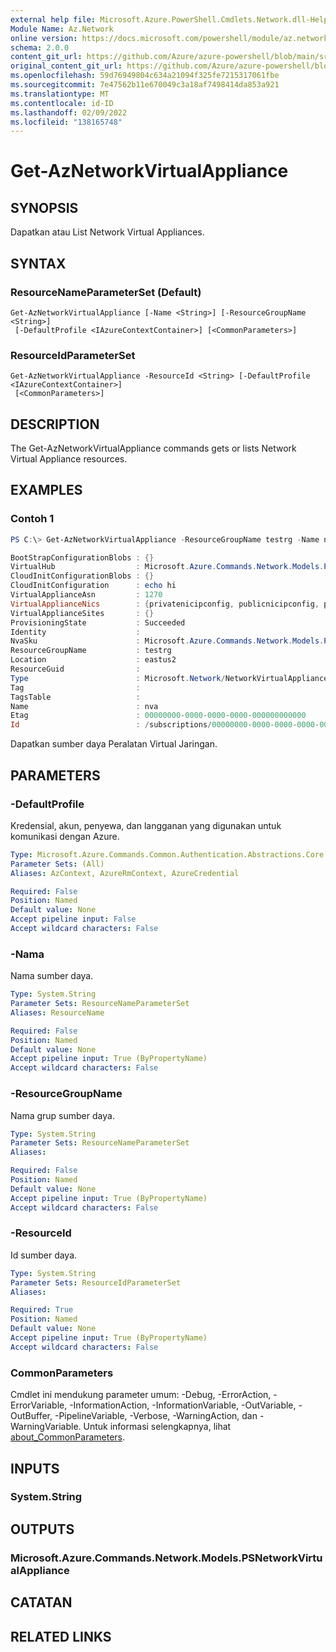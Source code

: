 ```yaml
---
external help file: Microsoft.Azure.PowerShell.Cmdlets.Network.dll-Help.xml
Module Name: Az.Network
online version: https://docs.microsoft.com/powershell/module/az.network/get-aznetworkvirtualappliance
schema: 2.0.0
content_git_url: https://github.com/Azure/azure-powershell/blob/main/src/Network/Network/help/Get-AzNetworkVirtualAppliance.md
original_content_git_url: https://github.com/Azure/azure-powershell/blob/main/src/Network/Network/help/Get-AzNetworkVirtualAppliance.md
ms.openlocfilehash: 59d76949804c634a21094f325fe7215317061fbe
ms.sourcegitcommit: 7e47562b11e670049c3a18af7498414da853a921
ms.translationtype: MT
ms.contentlocale: id-ID
ms.lasthandoff: 02/09/2022
ms.locfileid: "138165748"
---
```

# Get-AzNetworkVirtualAppliance

## SYNOPSIS
Dapatkan atau  List Network Virtual Appliances.

## SYNTAX

### ResourceNameParameterSet (Default)
```
Get-AzNetworkVirtualAppliance [-Name <String>] [-ResourceGroupName <String>]
 [-DefaultProfile <IAzureContextContainer>] [<CommonParameters>]
```

### ResourceIdParameterSet
```
Get-AzNetworkVirtualAppliance -ResourceId <String> [-DefaultProfile <IAzureContextContainer>]
 [<CommonParameters>]
```

## DESCRIPTION
The Get-AzNetworkVirtualAppliance commands gets or lists Network Virtual Appliance resources.

## EXAMPLES

### Contoh 1
```powershell
PS C:\> Get-AzNetworkVirtualAppliance -ResourceGroupName testrg -Name nva                                                                                                                      

BootStrapConfigurationBlobs : {}
VirtualHub                  : Microsoft.Azure.Commands.Network.Models.PSResourceId
CloudInitConfigurationBlobs : {}
CloudInitConfiguration      : echo hi
VirtualApplianceAsn         : 1270
VirtualApplianceNics        : {privatenicipconfig, publicnicipconfig, privatenicipconfig, publicnicipconfig}
VirtualApplianceSites       : {}
ProvisioningState           : Succeeded
Identity                    :
NvaSku                      : Microsoft.Azure.Commands.Network.Models.PSVirtualApplianceSkuProperties
ResourceGroupName           : testrg
Location                    : eastus2
ResourceGuid                :
Type                        : Microsoft.Network/NetworkVirtualAppliances
Tag                         :
TagsTable                   :
Name                        : nva
Etag                        : 00000000-0000-0000-0000-000000000000
Id                          : /subscriptions/00000000-0000-0000-0000-000000000000/resourceGroups/testrg/providers/Microsoft.Network/networkVirtualAppliances/nva
```

Dapatkan sumber daya Peralatan Virtual Jaringan.

## PARAMETERS

### -DefaultProfile
Kredensial, akun, penyewa, dan langganan yang digunakan untuk komunikasi dengan Azure.

```yaml
Type: Microsoft.Azure.Commands.Common.Authentication.Abstractions.Core.IAzureContextContainer
Parameter Sets: (All)
Aliases: AzContext, AzureRmContext, AzureCredential

Required: False
Position: Named
Default value: None
Accept pipeline input: False
Accept wildcard characters: False
```

### -Nama
Nama sumber daya.

```yaml
Type: System.String
Parameter Sets: ResourceNameParameterSet
Aliases: ResourceName

Required: False
Position: Named
Default value: None
Accept pipeline input: True (ByPropertyName)
Accept wildcard characters: False
```

### -ResourceGroupName
Nama grup sumber daya.

```yaml
Type: System.String
Parameter Sets: ResourceNameParameterSet
Aliases:

Required: False
Position: Named
Default value: None
Accept pipeline input: True (ByPropertyName)
Accept wildcard characters: False
```

### -ResourceId
Id sumber daya.

```yaml
Type: System.String
Parameter Sets: ResourceIdParameterSet
Aliases:

Required: True
Position: Named
Default value: None
Accept pipeline input: True (ByPropertyName)
Accept wildcard characters: False
```

### CommonParameters
Cmdlet ini mendukung parameter umum: -Debug, -ErrorAction, -ErrorVariable, -InformationAction, -InformationVariable, -OutVariable, -OutBuffer, -PipelineVariable, -Verbose, -WarningAction, dan -WarningVariable. Untuk informasi selengkapnya, lihat [about_CommonParameters](http://go.microsoft.com/fwlink/?LinkID=113216).

## INPUTS

### System.String

## OUTPUTS

### Microsoft.Azure.Commands.Network.Models.PSNetworkVirtualAppliance

## CATATAN

## RELATED LINKS
